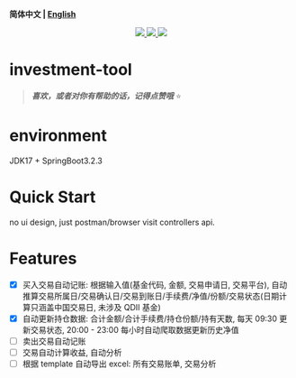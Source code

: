**简体中文 | [English](README.md)**

<p align="center">
    <a href="https://github.com/lyzsk/investment-tool/blob/master/LICENSE">
        <img src="https://img.shields.io/github/license/lyzsk/investment-tool.svg?style=plastic&logo=github" />
    </a>
    <a href="https://github.com/lyzsk/investment-tool/members">
        <img src="https://img.shields.io/github/forks/lyzsk/investment-tool.svg?style=plastic&logo=github" />
    </a>
    <a href="https://github.com/lyzsk/investment-tool/stargazers">
        <img src="https://img.shields.io/github/stars/lyzsk/investment-tool.svg?style=plastic&logo=github" />
    </a>
</p>

# investment-tool

> **_喜欢，或者对你有帮助的话，记得点赞哦_** :star:

# environment

JDK17 + SpringBoot3.2.3

# Quick Start

no ui design, just postman/browser visit controllers api.

# Features

-   [x] 买入交易自动记账: 根据输入值(基金代码, 金额, 交易申请日, 交易平台), 自动推算交易所属日/交易确认日/交易到账日/手续费/净值/份额/交易状态(日期计算只涵盖中国交易日, 未涉及 QDII 基金)
-   [x] 自动更新持仓数据: 合计金额/合计手续费/持仓份额/持有天数, 每天 09:30 更新交易状态, 20:00 - 23:00 每小时自动爬取数据更新历史净值
-   [ ] 卖出交易自动记账
-   [ ] 交易自动计算收益, 自动分析
-   [ ] 根据 template 自动导出 excel: 所有交易账单, 交易分析
